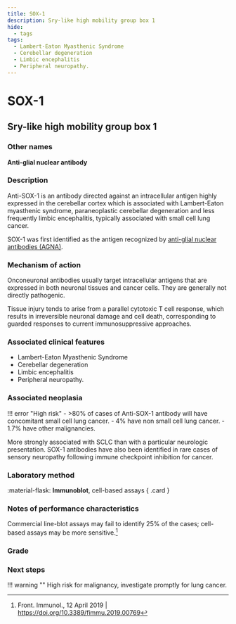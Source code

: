 ```yaml
---
title: SOX-1
description: Sry-like high mobility group box 1
hide:
  - tags
tags:
  - Lambert-Eaton Myasthenic Syndrome
  - Cerebellar degeneration
  - Limbic encephalitis
  - Peripheral neuropathy.
---
```


# SOX-1

## **Sry-like high mobility group box 1**

### Other names
**Anti-glial nuclear antibody**

### Description
Anti-SOX-1 is an antibody directed against an intracellular antigen highly expressed in the cerebellar cortex which is associated with Lambert-Eaton myasthenic syndrome, paraneoplastic cerebellar degeneration and less frequently limbic encephalitis, typically associated with small cell lung cancer. 

SOX-1 was first identified as the antigen recognized by [anti-glial nuclear antibodies (AGNA)](#).  

### Mechanism of action
Onconeuronal antibodies usually target intracellular antigens that are expressed in both neuronal tissues and cancer cells. They are generally not directly pathogenic. 

Tissue injury tends to arise from a parallel cytotoxic T cell response, which results in irreversible neuronal damage and cell death, corresponding to guarded responses to current immunosuppressive approaches.

### Associated clinical features
- Lambert-Eaton Myasthenic Syndrome
- Cerebellar degeneration
- Limbic encephalitis
- Peripheral neuropathy.

### Associated neoplasia
!!! error "High risk"
    -  >80% of cases of Anti-SOX-1 antibody will have concomitant small cell lung cancer. 
    - 4% have non small cell lung cancer. 
    - 1.7% have other malignancies. 

More strongly associated with SCLC than with a particular neurologic presentation. SOX-1 antibodies have also been identified in rare cases of sensory neuropathy following immune checkpoint inhibition for cancer.

### Laboratory method
<div class="grid" markdown>

:material-flask: **Immunoblot**, cell-based assays
{ .card }

</div>

### Notes of performance characteristics
Commercial line-blot assays may fail to identify 25% of the cases; cell-based assays may be more sensitive.[^3] 

### Grade

### Next steps
!!! warning ""
    High risk for malignancy, investigate promptly for lung cancer.

[^1]: Graus, Francesc, Alberto Vogrig, Sergio Muñiz-Castrillo, Jean-Christophe G. Antoine, Virginie Desestret, Divyanshu Dubey, Bruno Giometto, et al. “Updated Diagnostic Criteria for Paraneoplastic Neurologic Syndromes.” Neurology - Neuroimmunology Neuroinflammation 8, no. 4 (July 2021): e1014. 
[^2]: Sun X, Tan J, Sun H, et al. Anti-SOX1 Antibodies in Paraneoplastic Neurological Syndrome. J Clin Neurol. 2020;16(4):530-546. doi:10.3988/jcn.2020.16.4.530
[^3]: Front. Immunol., 12 April 2019 | https://doi.org/10.3389/fimmu.2019.00769
